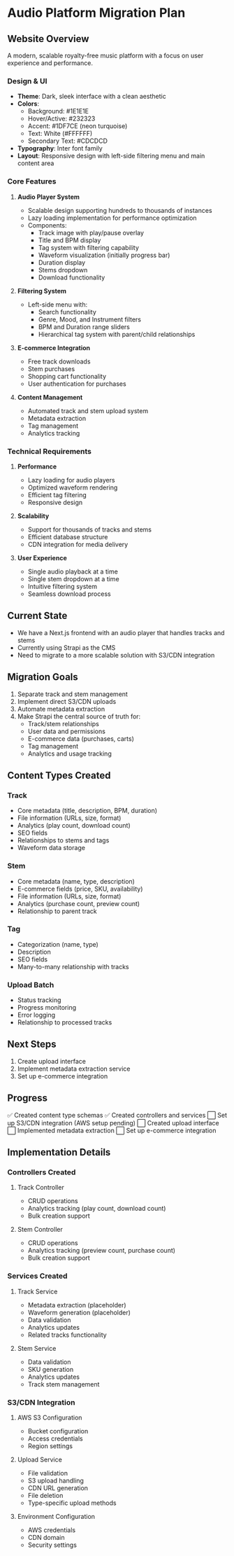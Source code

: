 # Audio Platform Migration Plan

## Website Overview
A modern, scalable royalty-free music platform with a focus on user experience and performance.

### Design & UI
- **Theme**: Dark, sleek interface with a clean aesthetic
- **Colors**:
  - Background: #1E1E1E
  - Hover/Active: #232323
  - Accent: #1DF7CE (neon turquoise)
  - Text: White (#FFFFFF)
  - Secondary Text: #CDCDCD
- **Typography**: Inter font family
- **Layout**: Responsive design with left-side filtering menu and main content area

### Core Features
1. **Audio Player System**
   - Scalable design supporting hundreds to thousands of instances
   - Lazy loading implementation for performance optimization
   - Components:
     - Track image with play/pause overlay
     - Title and BPM display
     - Tag system with filtering capability
     - Waveform visualization (initially progress bar)
     - Duration display
     - Stems dropdown
     - Download functionality

2. **Filtering System**
   - Left-side menu with:
     - Search functionality
     - Genre, Mood, and Instrument filters
     - BPM and Duration range sliders
     - Hierarchical tag system with parent/child relationships

3. **E-commerce Integration**
   - Free track downloads
   - Stem purchases
   - Shopping cart functionality
   - User authentication for purchases

4. **Content Management**
   - Automated track and stem upload system
   - Metadata extraction
   - Tag management
   - Analytics tracking

### Technical Requirements
1. **Performance**
   - Lazy loading for audio players
   - Optimized waveform rendering
   - Efficient tag filtering
   - Responsive design

2. **Scalability**
   - Support for thousands of tracks and stems
   - Efficient database structure
   - CDN integration for media delivery

3. **User Experience**
   - Single audio playback at a time
   - Single stem dropdown at a time
   - Intuitive filtering system
   - Seamless download process

## Current State
- We have a Next.js frontend with an audio player that handles tracks and stems
- Currently using Strapi as the CMS
- Need to migrate to a more scalable solution with S3/CDN integration

## Migration Goals
1. Separate track and stem management
2. Implement direct S3/CDN uploads
3. Automate metadata extraction
4. Make Strapi the central source of truth for:
   - Track/stem relationships
   - User data and permissions
   - E-commerce data (purchases, carts)
   - Tag management
   - Analytics and usage tracking

## Content Types Created

### Track
- Core metadata (title, description, BPM, duration)
- File information (URLs, size, format)
- Analytics (play count, download count)
- SEO fields
- Relationships to stems and tags
- Waveform data storage

### Stem
- Core metadata (name, type, description)
- E-commerce fields (price, SKU, availability)
- File information (URLs, size, format)
- Analytics (purchase count, preview count)
- Relationship to parent track

### Tag
- Categorization (name, type)
- Description
- SEO fields
- Many-to-many relationship with tracks

### Upload Batch
- Status tracking
- Progress monitoring
- Error logging
- Relationship to processed tracks

## Next Steps
1. Create upload interface
2. Implement metadata extraction service
3. Set up e-commerce integration

## Progress
✅ Created content type schemas
✅ Created controllers and services
⬜ Set up S3/CDN integration (AWS setup pending)
⬜ Created upload interface
⬜ Implemented metadata extraction
⬜ Set up e-commerce integration

## Implementation Details

### Controllers Created
1. Track Controller
   - CRUD operations
   - Analytics tracking (play count, download count)
   - Bulk creation support

2. Stem Controller
   - CRUD operations
   - Analytics tracking (preview count, purchase count)
   - Bulk creation support

### Services Created
1. Track Service
   - Metadata extraction (placeholder)
   - Waveform generation (placeholder)
   - Data validation
   - Analytics updates
   - Related tracks functionality

2. Stem Service
   - Data validation
   - SKU generation
   - Analytics updates
   - Track stem management

### S3/CDN Integration
1. AWS S3 Configuration
   - Bucket configuration
   - Access credentials
   - Region settings

2. Upload Service
   - File validation
   - S3 upload handling
   - CDN URL generation
   - File deletion
   - Type-specific upload methods

3. Environment Configuration
   - AWS credentials
   - CDN domain
   - Security settings 